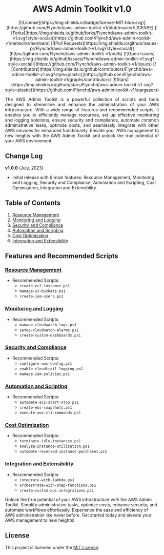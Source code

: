 <h1 align="center">AWS Admin Toolkit v1.0</h1>

<p align="center">
[![License](https://img.shields.io/badge/license-MIT-blue.svg)](https://github.com/Flynchd/aws-admin-toolkit-v1/blob/master/LICENSE)
[![Forks](https://img.shields.io/github/forks/Flynchd/aws-admin-toolkit-v1.svg?style=social)](https://github.com/Flynchd/aws-admin-toolkit-v1/network/members)
[![Pull Requests](https://img.shields.io/github/issues-pr/Flynchd/aws-admin-toolkit-v1.svg?style=social)](https://github.com/Flynchd/aws-admin-toolkit-v1/pulls)
[![Open Issues](https://img.shields.io/github/issues/Flynchd/aws-admin-toolkit-v1.svg?style=social)](https://github.com/Flynchd/aws-admin-toolkit-v1/issues)
[![Contributors](https://img.shields.io/github/contributors/Flynchd/aws-admin-toolkit-v1.svg?style=plastic)](https://github.com/Flynchd/aws-admin-toolkit-v1/graphs/contributors)
[![Stars](https://img.shields.io/github/stars/Flynchd/aws-admin-toolkit-v1.svg?style=plastic)](https://github.com/Flynchd/aws-admin-toolkit-v1/stargazers)
</p>
<p align="justify">
  The AWS Admin Toolkit is a powerful collection of scripts and tools designed to streamline and enhance the administration of your AWS infrastructure. With a wide range of features and recommended scripts, it enables you to efficiently manage resources, set up effective monitoring and logging solutions, ensure security and compliance, automate common administrative tasks, optimize costs, and seamlessly integrate with other AWS services for enhanced functionality. Elevate your AWS management to new heights with the AWS Admin Toolkit and unlock the true potential of your AWS environment.
</p>

## Change Log
**v1.0.0** (July, 2023)
- Initial release with 6 main features: Resource Management, Monitoring and Logging, Security and Compliance, Automation and Scripting, Cost Optimization, Integration and Extensibility.


## Table of Contents

1. [Resource Management](#resource-management)
2. [Monitoring and Logging](#monitoring-and-logging)
3. [Security and Compliance](#security-and-compliance)
4. [Automation and Scripting](#automation-and-scripting)
5. [Cost Optimization](#automation-and-scripting)
6. [Integration and Extensibility](#integration-and-extensibility)

## Features and Recommended Scripts

### [Resource Management](#resource-management)
  - Recommended Scripts:
    - `create-ec2-instance.ps1`
    - `manage-s3-buckets.ps1`
    - `create-iam-users.ps1`
  
### [Monitoring and Logging](#monitoring-and-logging)
  - Recommended Scripts:
    - `manage-cloudwatch-logs.ps1`
    - `setup-cloudwatch-alarms.ps1`
    - `create-custom-dashboards.ps1`
  
### [Security and Compliance](#security-and-compliance)
  - Recommended Scripts:
    - `configure-aws-config.ps1`
    - `enable-cloudtrail-logging.ps1`
    - `manage-iam-policies.ps1`
  
### [Automation and Scripting](#automation-and-scripting)
  - Recommended Scripts:
    - `automate-ec2-start-stop.ps1`
    - `create-ebs-snapshots.ps1`
    - `execute-aws-cli-commands.ps1`
  
### [Cost Optimization](#automation-and-scripting)
  - Recommended Scripts:
    - `terminate-idle-instances.ps1`
    - `analyze-instance-utilization.ps1`
    - `automate-reserved-instance-purchases.ps1`
  
### [Integration and Extensibility](#integration-and-extensibility)
  - Recommended Scripts:
    - `integrate-with-lambda.ps1`
    - `orchestrate-with-step-functions.ps1`
    - `create-custom-api-integrations.ps1`



Unlock the true potential of your AWS infrastructure with the AWS Admin Toolkit. Simplify administrative tasks, optimize costs, enhance security, and automate workflows effortlessly. Experience the ease and efficiency of AWS administration like never before. Get started today and elevate your AWS management to new heights!

## License

This project is licensed under the [MIT License](https://github.com/Flynchd/aws-admin-toolkit-v1/blob/master/LICENSE).
